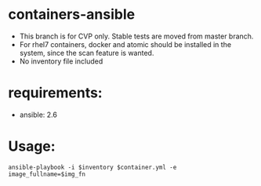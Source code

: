 # containers-ansible
* This branch is for CVP only. Stable tests are moved from master branch.
* For rhel7 containers, docker and atomic should be installed in the system, since the scan feature is wanted.
* No inventory file included

# requirements:
- ansible: 2.6

# Usage:
`ansible-playbook -i $inventory $container.yml -e image_fullname=$img_fn`
